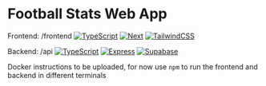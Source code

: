# Football Stats Web App

Frontend: /frontend
[![TypeScript](https://img.shields.io/badge/TypeScript-blue.svg)](https://www.typescriptlang.org/) [![Next](https://img.shields.io/badge/Next.js-black.svg)](https://nextjs.org/) [![TailwindCSS](https://img.shields.io/badge/TailwindCSS-38B2AC.svg)](https://tailwindcss.com/)

Backend: /api
[![TypeScript](https://img.shields.io/badge/TypeScript-blue.svg)](https://www.typescriptlang.org/) [![Express](https://img.shields.io/badge/Express.js-black.svg)](https://expressjs.com/) [![Supabase](https://img.shields.io/badge/Supabase-3ECF8E.svg)](https://supabase.io/)

Docker instructions to be uploaded, for now use `npm` to run the frontend and backend in different terminals
